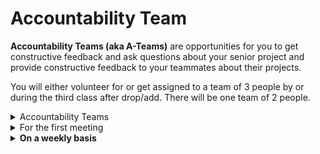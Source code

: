 # Accountability Team

**Accountability Teams (aka A-Teams)** are opportunities for you to get constructive feedback and ask questions about your senior project and provide constructive feedback to your teammates about their projects.&#x20;

You will either volunteer for or get assigned to a team of 3 people by or during the third class after drop/add. There will be one team of 2 people.&#x20;

<details>

<summary>Accountability Teams</summary>

1. Jack, Vida, and Yanxin
2. Charitssa, Leon, and Shipon
3. Jasmine, Kiana, and Lillian
4. Nandita (backup Team 1) and Olivia (backup Team 2)

</details>

<details>

<summary>For the first meeting</summary>

* Each member of the A-Team should introduce yourself, describe your project, explain your [milestones timeline](project\_plan/) over the semester, and what the project will look like at various stages ([project versions](project\_plan/project\_versions.md)).&#x20;
* Make sure you get each other's contact info (cell phone).

</details>

<details>

<summary><strong>On a weekly basis</strong> </summary>

* Check-in with each other INSIDE & OUTSIDE of class
* Please note you can have **group** DMs on Slack.

<!---->

* Conduct a weekly review
  * Review each other's calendar(s)
  * Review each other's [project tasks](website.md)
    * Are they actionable?
    * Are they complete?
  * Your team should take notes about your meeting in a google doc written collaboratively or you can rotate a notetaker position for each meeting.&#x20;
    * These notes should include the names of the members of your A-Team, what kind of questions were asked, what kind of feedback was given, and any other insights from the meeting.&#x20;
    * Post your brief team notes in the #duff slack channel (only 1 per A-Team).&#x20;

<!---->

* Take notes for each other's demos and presentations.

<!---->

* Provide moral support and encouragement.

</details>

